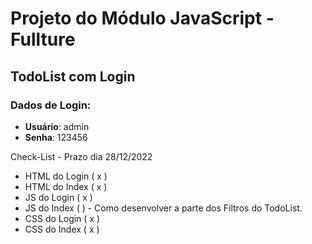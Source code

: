 # Projeto do Módulo JavaScript - Fullture
## TodoList com Login

### Dados de Login:

* **Usuário**: admin
* **Senha**: 123456

Check-List - Prazo dia 28/12/2022

* HTML do Login ( x )
* HTML do Index ( x )
* JS do Login   ( x )
* JS do Index   (  ) - Como desenvolver a parte dos Filtros do TodoList.
* CSS do Login  ( x )
* CSS do Index  ( x )
